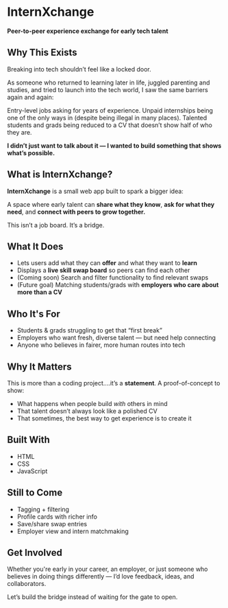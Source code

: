 # InternXchange  
**Peer-to-peer experience exchange for early tech talent**

## Why This Exists
Breaking into tech shouldn’t feel like a locked door.

As someone who returned to learning later in life, juggled parenting and studies, and tried to launch into the tech world, I saw the same barriers again and again:

Entry-level jobs asking for years of experience.
Unpaid internships being one of the only ways in (despite being illegal in many places).
Talented students and grads being reduced to a CV that doesn’t show half of who they are.

**I didn’t just want to talk about it — I wanted to build something that shows what’s possible.**

## What is InternXchange?

**InternXchange** is a small web app built to spark a bigger idea:

A space where early talent can **share what they know**, **ask for what they need**, and **connect with peers to grow together.**

This isn’t a job board. It’s a bridge.

## What It Does
-  Lets users add what they can **offer** and what they want to **learn**
-  Displays a **live skill swap board** so peers can find each other
-  (Coming soon) Search and filter functionality to find relevant swaps
-  (Future goal) Matching students/grads with **employers who care about more than a CV**

## Who It's For
-  Students & grads struggling to get that “first break”
-  Employers who want fresh, diverse talent — but need help connecting
-  Anyone who believes in fairer, more human routes into tech

## Why It Matters
This is more than a coding project....it’s a **statement**.
A proof-of-concept to show:
- What happens when people build *with* others in mind
- That talent doesn’t always look like a polished CV
- That sometimes, the best way to get experience is to create it

## Built With
- HTML
- CSS
- JavaScript

## Still to Come
- Tagging + filtering
- Profile cards with richer info
- Save/share swap entries
- Employer view and intern matchmaking

## Get Involved
Whether you're early in your career, an employer, or just someone who believes in doing things differently — I’d love feedback, ideas, and collaborators.

Let’s build the bridge instead of waiting for the gate to open.

